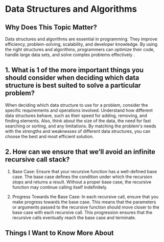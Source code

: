 # Data Structures and Algorithms

## Why Does This Topic Matter?
Data structures and algorithms are essential in  programming. They improve efficiency, problem-solving, scalability, and developer knowledge. By using the right structures and algorithms, programmers can optimize their code, handle large data sets, and solve complex problems effectively . 

## 1. What is 1 of the more important things you should consider when deciding which data structure is best suited to solve a particular problem?

When deciding which data structure to use for a problem, consider the specific requirements and operations involved. Understand how different data structures behave, such as their speed for adding, removing, and finding elements. Also, think about the size of the data, the need for fast searching or sorting, and any limitations. By matching the problem's needs with the strengths and weaknesses of different data structures, you can choose the best and most efficient solution.

## 2. How can we ensure that we’ll avoid an infinite recursive call stack?

1. Base Case: Ensure that your recursive function has a well-defined base case. The base case defines the condition under which the recursion stops and returns a result. Without a proper base case, the recursive function may continue calling itself indefinitely.

2. Progress Towards the Base Case: In each recursive call, ensure that you make progress towards the base case. This means that the parameters or arguments passed to the recursive function should move closer to the base case with each recursive call. This progression ensures that the recursive calls eventually reach the base case and terminate.

## Things I Want to Know More About